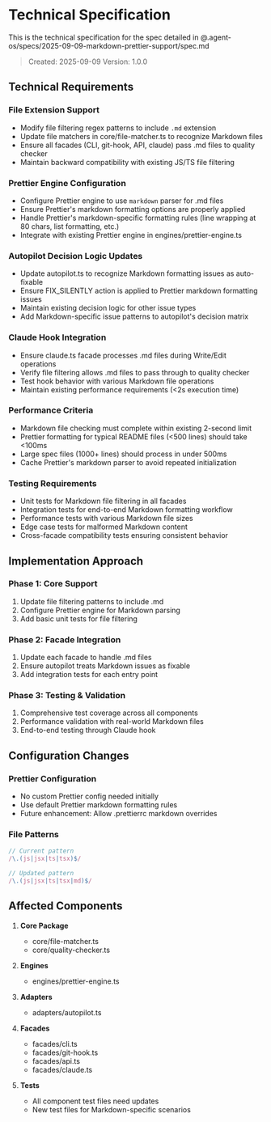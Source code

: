 # Technical Specification

This is the technical specification for the spec detailed in
@.agent-os/specs/2025-09-09-markdown-prettier-support/spec.md

> Created: 2025-09-09 Version: 1.0.0

## Technical Requirements

### File Extension Support

- Modify file filtering regex patterns to include `.md` extension
- Update file matchers in core/file-matcher.ts to recognize Markdown files
- Ensure all facades (CLI, git-hook, API, claude) pass .md files to quality
  checker
- Maintain backward compatibility with existing JS/TS file filtering

### Prettier Engine Configuration

- Configure Prettier engine to use `markdown` parser for .md files
- Ensure Prettier's markdown formatting options are properly applied
- Handle Prettier's markdown-specific formatting rules (line wrapping at 80
  chars, list formatting, etc.)
- Integrate with existing Prettier engine in engines/prettier-engine.ts

### Autopilot Decision Logic Updates

- Update autopilot.ts to recognize Markdown formatting issues as auto-fixable
- Ensure FIX_SILENTLY action is applied to Prettier markdown formatting issues
- Maintain existing decision logic for other issue types
- Add Markdown-specific issue patterns to autopilot's decision matrix

### Claude Hook Integration

- Ensure claude.ts facade processes .md files during Write/Edit operations
- Verify file filtering allows .md files to pass through to quality checker
- Test hook behavior with various Markdown file operations
- Maintain existing performance requirements (<2s execution time)

### Performance Criteria

- Markdown file checking must complete within existing 2-second limit
- Prettier formatting for typical README files (<500 lines) should take <100ms
- Large spec files (1000+ lines) should process in under 500ms
- Cache Prettier's markdown parser to avoid repeated initialization

### Testing Requirements

- Unit tests for Markdown file filtering in all facades
- Integration tests for end-to-end Markdown formatting workflow
- Performance tests with various Markdown file sizes
- Edge case tests for malformed Markdown content
- Cross-facade compatibility tests ensuring consistent behavior

## Implementation Approach

### Phase 1: Core Support

1. Update file filtering patterns to include .md
2. Configure Prettier engine for Markdown parsing
3. Add basic unit tests for file filtering

### Phase 2: Facade Integration

1. Update each facade to handle .md files
2. Ensure autopilot treats Markdown issues as fixable
3. Add integration tests for each entry point

### Phase 3: Testing & Validation

1. Comprehensive test coverage across all components
2. Performance validation with real-world Markdown files
3. End-to-end testing through Claude hook

## Configuration Changes

### Prettier Configuration

- No custom Prettier config needed initially
- Use default Prettier markdown formatting rules
- Future enhancement: Allow .prettierrc markdown overrides

### File Patterns

```typescript
// Current pattern
/\.(js|jsx|ts|tsx)$/

// Updated pattern
/\.(js|jsx|ts|tsx|md)$/
```

## Affected Components

1. **Core Package**
   - core/file-matcher.ts
   - core/quality-checker.ts

2. **Engines**
   - engines/prettier-engine.ts

3. **Adapters**
   - adapters/autopilot.ts

4. **Facades**
   - facades/cli.ts
   - facades/git-hook.ts
   - facades/api.ts
   - facades/claude.ts

5. **Tests**
   - All component test files need updates
   - New test files for Markdown-specific scenarios

